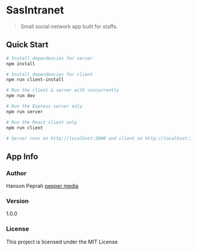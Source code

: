 # SasIntranet

> Small social network app built for staffs.

## Quick Start

```bash
# Install dependencies for server
npm install

# Install dependencies for client
npm run client-install

# Run the client & server with concurrently
npm run dev

# Run the Express server only
npm run server

# Run the React client only
npm run client

# Server runs on http://localhost:5000 and client on http://localhost:3000
```

## App Info

### Author

Hanson Peprah
[pepper media](http://www.traversymedia.com)

### Version

1.0.0

### License

This project is licensed under the MIT License
